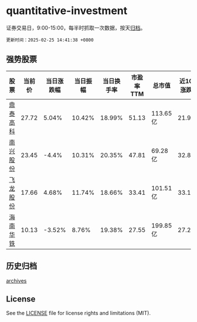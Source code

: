 # quantitative-investment

证券交易日，9:00-15:00，每半时抓取一次数据，按天[归档](archives)。

`更新时间：2025-02-25 14:41:38 +0800`

## 强势股票

|股票|当前价|当日涨跌幅|当日振幅|当日换手率|市盈率TTM|总市值|近10日涨跌幅|
|----|----|----|----|----|----|----|----|
|[鼎泰高科](https://xueqiu.com/S/SZ301377)|27.72|5.04%|10.42%|18.99%|51.13|113.65亿|21.95%|
|[南兴股份](https://xueqiu.com/S/SZ002757)|23.45|-4.4%|10.31%|20.35%|47.81|69.28亿|32.86%|
|[飞龙股份](https://xueqiu.com/S/SZ002536)|17.66|4.68%|11.74%|18.66%|33.41|101.51亿|33.18%|
|[海南华铁](https://xueqiu.com/S/SH603300)|10.13|-3.52%|8.76%|19.38%|27.55|199.85亿|27.26%|

## 历史归档

[archives](archives)

## License

See the [LICENSE](LICENSE) file for license rights and limitations (MIT).